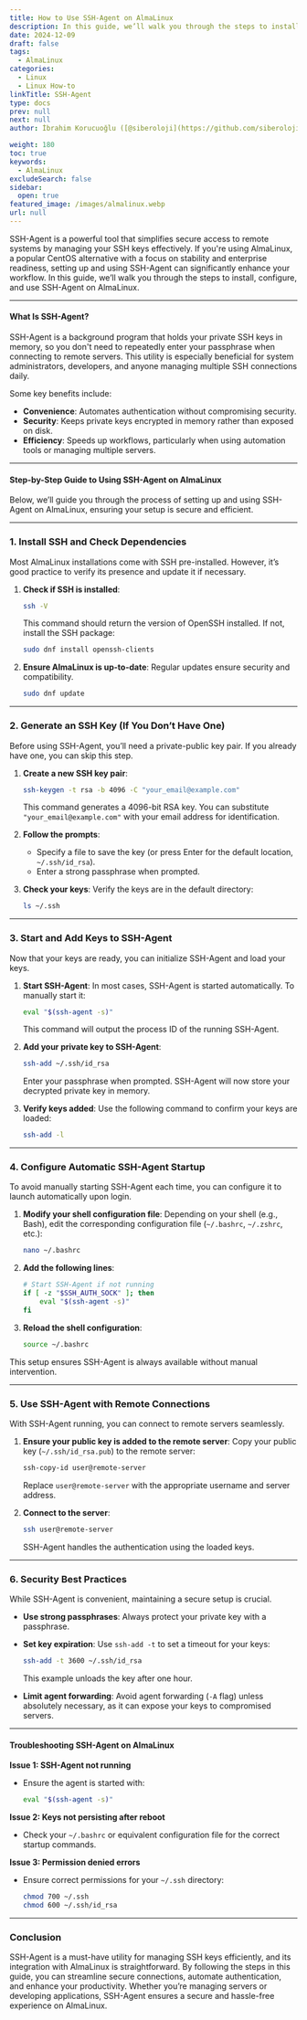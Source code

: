 ```yaml
---
title: How to Use SSH-Agent on AlmaLinux
description: In this guide, we’ll walk you through the steps to install, configure, and use SSH-Agent on AlmaLinux.
date: 2024-12-09
draft: false
tags:
  - AlmaLinux
categories:
  - Linux
  - Linux How-to
linkTitle: SSH-Agent
type: docs
prev: null
next: null
author: İbrahim Korucuoğlu ([@siberoloji](https://github.com/siberoloji))

weight: 180
toc: true
keywords:
  - AlmaLinux
excludeSearch: false
sidebar:
  open: true
featured_image: /images/almalinux.webp
url: null
---
```

SSH-Agent is a powerful tool that simplifies secure access to remote systems by managing your SSH keys effectively. If you're using AlmaLinux, a popular CentOS alternative with a focus on stability and enterprise readiness, setting up and using SSH-Agent can significantly enhance your workflow. In this guide, we’ll walk you through the steps to install, configure, and use SSH-Agent on AlmaLinux.

---

#### What Is SSH-Agent?

SSH-Agent is a background program that holds your private SSH keys in memory, so you don't need to repeatedly enter your passphrase when connecting to remote servers. This utility is especially beneficial for system administrators, developers, and anyone managing multiple SSH connections daily.

Some key benefits include:

- **Convenience**: Automates authentication without compromising security.
- **Security**: Keeps private keys encrypted in memory rather than exposed on disk.
- **Efficiency**: Speeds up workflows, particularly when using automation tools or managing multiple servers.

---

#### Step-by-Step Guide to Using SSH-Agent on AlmaLinux

Below, we’ll guide you through the process of setting up and using SSH-Agent on AlmaLinux, ensuring your setup is secure and efficient.

---

### 1. **Install SSH and Check Dependencies**

Most AlmaLinux installations come with SSH pre-installed. However, it’s good practice to verify its presence and update it if necessary.

1. **Check if SSH is installed**:

   ```bash
   ssh -V
   ```

   This command should return the version of OpenSSH installed. If not, install the SSH package:

   ```bash
   sudo dnf install openssh-clients
   ```

2. **Ensure AlmaLinux is up-to-date**:
   Regular updates ensure security and compatibility.

   ```bash
   sudo dnf update
   ```

---

### 2. **Generate an SSH Key (If You Don’t Have One)**

Before using SSH-Agent, you’ll need a private-public key pair. If you already have one, you can skip this step.

1. **Create a new SSH key pair**:

   ```bash
   ssh-keygen -t rsa -b 4096 -C "your_email@example.com"
   ```

   This command generates a 4096-bit RSA key. You can substitute `"your_email@example.com"` with your email address for identification.

2. **Follow the prompts**:
   - Specify a file to save the key (or press Enter for the default location, `~/.ssh/id_rsa`).
   - Enter a strong passphrase when prompted.

3. **Check your keys**:
   Verify the keys are in the default directory:

   ```bash
   ls ~/.ssh
   ```

---

### 3. **Start and Add Keys to SSH-Agent**

Now that your keys are ready, you can initialize SSH-Agent and load your keys.

1. **Start SSH-Agent**:
   In most cases, SSH-Agent is started automatically. To manually start it:

   ```bash
   eval "$(ssh-agent -s)"
   ```

   This command will output the process ID of the running SSH-Agent.

2. **Add your private key to SSH-Agent**:

   ```bash
   ssh-add ~/.ssh/id_rsa
   ```

   Enter your passphrase when prompted. SSH-Agent will now store your decrypted private key in memory.

3. **Verify keys added**:
   Use the following command to confirm your keys are loaded:

   ```bash
   ssh-add -l
   ```

---

### 4. **Configure Automatic SSH-Agent Startup**

To avoid manually starting SSH-Agent each time, you can configure it to launch automatically upon login.

1. **Modify your shell configuration file**:
   Depending on your shell (e.g., Bash), edit the corresponding configuration file (`~/.bashrc`, `~/.zshrc`, etc.):

   ```bash
   nano ~/.bashrc
   ```

2. **Add the following lines**:

   ```bash
   # Start SSH-Agent if not running
   if [ -z "$SSH_AUTH_SOCK" ]; then
       eval "$(ssh-agent -s)"
   fi
   ```

3. **Reload the shell configuration**:

   ```bash
   source ~/.bashrc
   ```

This setup ensures SSH-Agent is always available without manual intervention.

---

### 5. **Use SSH-Agent with Remote Connections**

With SSH-Agent running, you can connect to remote servers seamlessly.

1. **Ensure your public key is added to the remote server**:
   Copy your public key (`~/.ssh/id_rsa.pub`) to the remote server:

   ```bash
   ssh-copy-id user@remote-server
   ```

   Replace `user@remote-server` with the appropriate username and server address.

2. **Connect to the server**:

   ```bash
   ssh user@remote-server
   ```

   SSH-Agent handles the authentication using the loaded keys.

---

### 6. **Security Best Practices**

While SSH-Agent is convenient, maintaining a secure setup is crucial.

- **Use strong passphrases**: Always protect your private key with a passphrase.
- **Set key expiration**: Use `ssh-add -t` to set a timeout for your keys:

   ```bash
   ssh-add -t 3600 ~/.ssh/id_rsa
   ```

   This example unloads the key after one hour.
- **Limit agent forwarding**: Avoid agent forwarding (`-A` flag) unless absolutely necessary, as it can expose your keys to compromised servers.

---

#### Troubleshooting SSH-Agent on AlmaLinux

**Issue 1: SSH-Agent not running**

- Ensure the agent is started with:

  ```bash
  eval "$(ssh-agent -s)"
  ```

**Issue 2: Keys not persisting after reboot**

- Check your `~/.bashrc` or equivalent configuration file for the correct startup commands.

**Issue 3: Permission denied errors**

- Ensure correct permissions for your `~/.ssh` directory:

  ```bash
  chmod 700 ~/.ssh
  chmod 600 ~/.ssh/id_rsa
  ```

---

### Conclusion

SSH-Agent is a must-have utility for managing SSH keys efficiently, and its integration with AlmaLinux is straightforward. By following the steps in this guide, you can streamline secure connections, automate authentication, and enhance your productivity. Whether you’re managing servers or developing applications, SSH-Agent ensures a secure and hassle-free experience on AlmaLinux.
